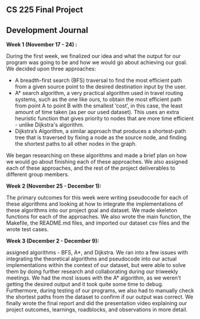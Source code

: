 ## CS 225 Final Project

## Development Journal

**Week 1 (November 17 - 24) :**

During the first week, we finalized our idea and what the output for our program was going to
be and how we would go about achieving our goal. We decided upon three approaches:

- A breadth-first search (BFS) traversal to find the most efficient path from a given source point to the desired destination input by the user.
- A* search algorithm, a very practical algorithm used in travel routing systems, such as the one like ours, to obtain the most efficient path from point A to point B with the smallest ‘cost’, in this case, the least amount of time taken (as per our used dataset). This uses an extra heuristic function that gives priority to nodes that are more time efficient - unlike Dijkstra's algorithm.
- Dijkstra’s Algorithm, a similar approach that produces a shortest-path tree that is traversed by fixing a node as the source node, and finding the shortest paths to all other nodes in the graph.

We began researching on these algorithms and made a brief plan on how we would go about finishing each of these approaches. We also assigned each of these approaches, and the rest of the project deliverables to different group members.

**Week 2 (November 25 - December 1):**

The primary outcomes for this week were writing pseudocode for each of these algorithms and looking at how to integrate the implementations of these algorithms into our project goal and dataset. We made skeleton functions for each of the approaches. We also wrote the main function, the Makefile, the README.md files, and imported our dataset csv files and the wrote test cases.

**Week 3 (December 2 - December 9):**

assigned algorithms - BFS, A*, and Dijkstra. We ran into a few issues with integrating the theoretical algorithms and pseudocode into our actual implementations within the context of our dataset, but were able to solve them by doing further research and collaborating during our triweekly meetings. We had the most issues with the A* algorithm, as we weren’t getting the desired output and it took quite some time to debug. Furthermore, during testing of our programs, we also had to manually check the shortest paths from the dataset to confirm if our output was correct. We finally wrote the final report and did the presentation video explaining our project outcomes, learnings, roadblocks, and observations in more detail. 
